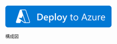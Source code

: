 [![Deploy To Azure](https://raw.githubusercontent.com/Azure/azure-quickstart-templates/master/1-CONTRIBUTION-GUIDE/images/deploytoazure.svg?sanitize=true)](https://portal.azure.com/#create/Microsoft.Template/uri/https%3A%2F%2Fraw.githubusercontent.com%2Fmiyavi0406%2Fazure-quickstart-templates%2Fmain%2F1-2_appgw_webapp%2Fazuredeploy.json)

構成図